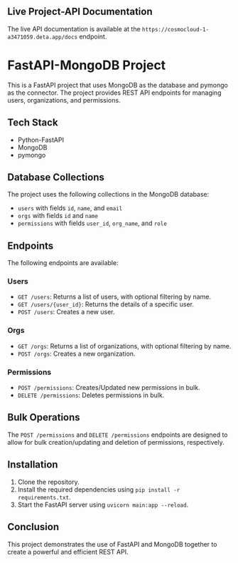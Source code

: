 ## Live Project-API Documentation

The live API documentation is available at the `https://cosmocloud-1-a3471059.deta.app/docs` endpoint.


# FastAPI-MongoDB Project
This is a FastAPI project that uses MongoDB as the database and pymongo as the connector. The project provides REST API endpoints for managing users, organizations, and permissions.

## Tech Stack

- Python-FastAPI
- MongoDB
- pymongo

## Database Collections

The project uses the following collections in the MongoDB database:

- `users` with fields `id`, `name`, and `email`
- `orgs` with fields `id` and `name`
- `permissions` with fields `user_id`, `org_name`, and `role`

## Endpoints

The following endpoints are available:

### Users

- `GET /users`: Returns a list of users, with optional filtering by name.
- `GET /users/{user_id}`: Returns the details of a specific user.
- `POST /users`: Creates a new user.

### Orgs

- `GET /orgs`: Returns a list of organizations, with optional filtering by name.
- `POST /orgs`: Creates a new organization.

### Permissions

- `POST /permissions`: Creates/Updated new permissions in bulk.
- `DELETE /permissions`: Deletes permissions in bulk.

## Bulk Operations

The `POST /permissions` and `DELETE /permissions` endpoints are designed to allow for bulk creation/updating and deletion of permissions, respectively.


## Installation

1. Clone the repository.
2. Install the required dependencies using `pip install -r requirements.txt`.
3. Start the FastAPI server using `uvicorn main:app --reload`.

## Conclusion

This project demonstrates the use of FastAPI and MongoDB together to create a powerful and efficient REST API. 